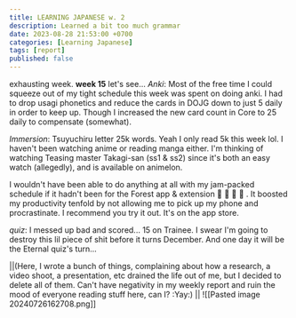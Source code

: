 ```yaml
---
title: LEARNING JAPANESE w. 2
description: Learned a bit too much grammar 
date: 2023-08-28 21:53:00 +0700
categories: [Learning Japanese]
tags: [report]
published: false
---
```

exhausting week.
**week 15**
let's see...
*Anki*: Most of the free time I could squeeze out of my tight schedule this week was spent on doing anki. I had to drop usagi phonetics and reduce the cards in DOJG down to just 5 daily in order to keep up. Though I increased the new card count in Core to 25 daily to compensate (somewhat).

*Immersion*: Tsuyuchiru letter 25k words. Yeah I only read 5k this week lol. 
I haven't been watching anime or reading manga either. I'm thinking of watching Teasing master Takagi-san (ss1 & ss2) since it's both an easy watch (allegedly), and is available on animelon.

I wouldn't have been able to do anything at all with my jam-packed schedule if it hadn't been for the Forest app & extension :deciduous_tree: :christmas_tree: :evergreen_tree: :palm_tree: . It boosted my productivity tenfold by not allowing me to pick up my phone and procrastinate. I recommend you try it out. It's on the app store.

*quiz*: I messed up bad and scored... 15 on Trainee. I swear I'm going to destroy this lil piece of shit before it turns December. And one day it will be the Eternal quiz's turn...

||(Here, I wrote a bunch of things, complaining about how a research, a video shoot, a presentation, etc drained the life out of me, but I decided to delete all of them. Can't have negativity in my weekly report and ruin the mood of everyone reading stuff here, can I? :Yay:) ||
![[Pasted image 20240726162708.png]]